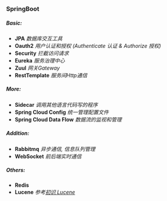 ### SpringBoot

##### Basic: 
- **JPA**           *数据库交互工具*
- **Oauth2**        *用户认证和授权 (Authenticate 认证 & Authorize 授权)*
- **Security**      *拦截访问请求*
- **Eureka**        *服务治理中心*
- **Zuul**          *网关Gateway*
- **RestTemplate**  *服务间Http通信*

##### More:
- **Sidecar**                       *调用其他语言代码写的程序*
- **Spring Cloud Config**           *统一管理配置文件*
- **Spring Cloud Data Flow**       *数据流的监视和管理*

##### Addition:
- **Rabbitmq**          *异步通信, 信息队列管理*
- **WebSocket**         *前后端实时通信*

##### Others:
- **Redis**
- **Lucene**        *参考[初识 Lucene](https://www.ibm.com/developerworks/cn/java/j-lo-lucene1/index.html)*
